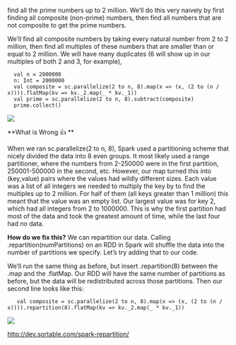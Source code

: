 find all the prime numbers up to 2 million. We’ll do this very naively by first finding all composite (non-prime) numbers, then find all numbers that are not composite to get the prime numbers.

We’ll find all composite numbers by taking every natural number from 2 to 2 million, then find all multiples of these numbers that are smaller than or equal to 2 million. We will have many duplicates (6 will show up in our multiples of both 2 and 3, for example),

      val n = 2000000
      n: Int = 2000000
      val composite = sc.parallelize(2 to n, 8).map(x => (x, (2 to (n / x)))).flatMap(kv => kv._2.map(_ * kv._1))
      val prime = sc.parallelize(2 to n, 8).subtract(composite)
      prime.collect()
    

![](http://dev.sortable.com/images/spark-repartition/no_repartition_DAG.png)

**What is Wrong :+1: **

When we ran sc.parallelize(2 to n, 8), Spark used a partitioning scheme that nicely divided the data into 8 even groups. It most likely used a range partitioner, where the numbers from 2-250000 were in the first partition, 250001-500000 in the second, etc. However, our map turned this into (key,value) pairs where the values had wildly different sizes. Each value was a list of all integers we needed to multiply the key by to find the multiples up to 2 million. For half of them (all keys greater than 1 million) this meant that the value was an empty list. Our largest value was for key 2, which had all integers from 2 to 1000000. This is why the first partition had most of the data and took the greatest amount of time, while the last four had no data.



**How do we fix this?**
We can repartition our data. Calling .repartition(numPartitions) on an RDD in Spark will shuffle the data into the number of partitions we specify. Let’s try adding that to our code.

We’ll run the same thing as before, but insert .repartition(8) between the .map and the .flatMap. Our RDD will have the same number of partitions as before, but the data will be redistributed across those partitions. Then our second line looks like this:

       val composite = sc.parallelize(2 to n, 8).map(x => (x, (2 to (n / x)))).repartition(8).flatMap(kv => kv._2.map(_ * kv._1))


![](http://dev.sortable.com/images/spark-repartition/repartition_DAG.png)


http://dev.sortable.com/spark-repartition/
